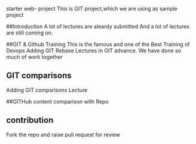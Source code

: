 starter web- project
This is GIT project,which we are using as sample project

##Introduction
A lot of lectures are aleardy submitted
And a lot of lectures are still coming on.

##GIT & Github Training 
This is the famous and one of the Best Training of Devops
Adding GIT Rebase Lectures in GIT  advance. We have done so much of work together

## GIT comparisons
Adding GIT compsrisons Lecture

##GITHub content 
comparison with Repo

## contribution
Fork the repo and raise pull request for review
